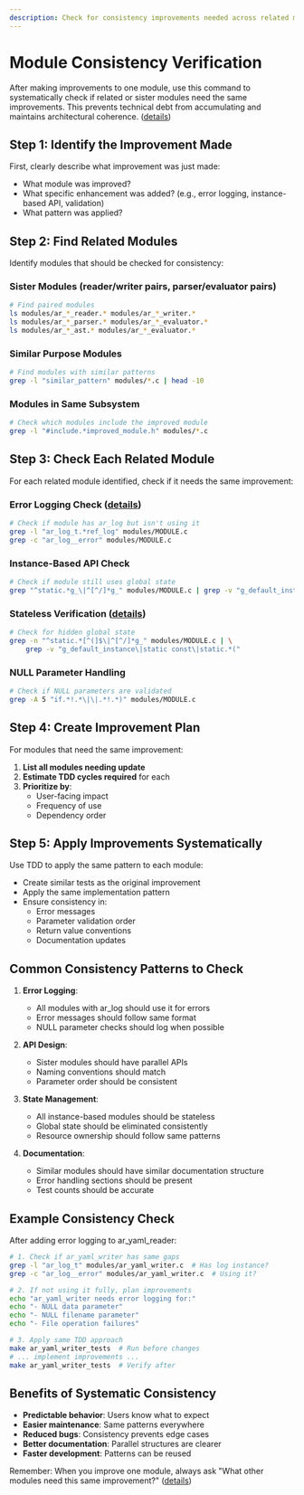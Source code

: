 ```yaml
---
description: Check for consistency improvements needed across related modules
---
```


# Module Consistency Verification

After making improvements to one module, use this command to systematically check if related or sister modules need the same improvements. This prevents technical debt from accumulating and maintains architectural coherence. ([details](../../kb/module-consistency-verification.md))

## Step 1: Identify the Improvement Made

First, clearly describe what improvement was just made:
- What module was improved?
- What specific enhancement was added? (e.g., error logging, instance-based API, validation)
- What pattern was applied?

## Step 2: Find Related Modules

Identify modules that should be checked for consistency:

### Sister Modules (reader/writer pairs, parser/evaluator pairs)
```bash
# Find paired modules
ls modules/ar_*_reader.* modules/ar_*_writer.*
ls modules/ar_*_parser.* modules/ar_*_evaluator.*
ls modules/ar_*_ast.* modules/ar_*_evaluator.*
```

### Similar Purpose Modules
```bash
# Find modules with similar patterns
grep -l "similar_pattern" modules/*.c | head -10
```

### Modules in Same Subsystem
```bash
# Check which modules include the improved module
grep -l "#include.*improved_module.h" modules/*.c
```

## Step 3: Check Each Related Module

For each related module identified, check if it needs the same improvement:

### Error Logging Check ([details](../../kb/error-logging-instance-utilization.md))
```bash
# Check if module has ar_log but isn't using it
grep -l "ar_log_t.*ref_log" modules/MODULE.c
grep -c "ar_log__error" modules/MODULE.c
```

### Instance-Based API Check
```bash
# Check if module still uses global state
grep "^static.*g_\|^[^/]*g_" modules/MODULE.c | grep -v "g_default_instance"
```

### Stateless Verification ([details](../../kb/stateless-module-verification.md))
```bash
# Check for hidden global state
grep -n "^static.*[^(]$\|^[^/]*g_" modules/MODULE.c | \
    grep -v "g_default_instance\|static const\|static.*("
```

### NULL Parameter Handling
```bash
# Check if NULL parameters are validated
grep -A 5 "if.*!.*\|\|.*!.*)" modules/MODULE.c
```

## Step 4: Create Improvement Plan

For modules that need the same improvement:

1. **List all modules needing update**
2. **Estimate TDD cycles required** for each
3. **Prioritize by**:
   - User-facing impact
   - Frequency of use
   - Dependency order

## Step 5: Apply Improvements Systematically

Use TDD to apply the same pattern to each module:
- Create similar tests as the original improvement
- Apply the same implementation pattern
- Ensure consistency in:
  - Error messages
  - Parameter validation order
  - Return value conventions
  - Documentation updates

## Common Consistency Patterns to Check

1. **Error Logging**:
   - All modules with ar_log should use it for errors
   - Error messages should follow same format
   - NULL parameter checks should log when possible

2. **API Design**:
   - Sister modules should have parallel APIs
   - Naming conventions should match
   - Parameter order should be consistent

3. **State Management**:
   - All instance-based modules should be stateless
   - Global state should be eliminated consistently
   - Resource ownership should follow same patterns

4. **Documentation**:
   - Similar modules should have similar documentation structure
   - Error handling sections should be present
   - Test counts should be accurate

## Example Consistency Check

After adding error logging to ar_yaml_reader:
```bash
# 1. Check if ar_yaml_writer has same gaps
grep -l "ar_log_t" modules/ar_yaml_writer.c  # Has log instance?
grep -c "ar_log__error" modules/ar_yaml_writer.c  # Using it?

# 2. If not using it fully, plan improvements
echo "ar_yaml_writer needs error logging for:"
echo "- NULL data parameter"
echo "- NULL filename parameter"
echo "- File operation failures"

# 3. Apply same TDD approach
make ar_yaml_writer_tests  # Run before changes
# ... implement improvements ...
make ar_yaml_writer_tests  # Verify after
```

## Benefits of Systematic Consistency

- **Predictable behavior**: Users know what to expect
- **Easier maintenance**: Same patterns everywhere
- **Reduced bugs**: Consistency prevents edge cases
- **Better documentation**: Parallel structures are clearer
- **Faster development**: Patterns can be reused

Remember: When you improve one module, always ask "What other modules need this same improvement?" ([details](../../kb/module-consistency-verification.md))